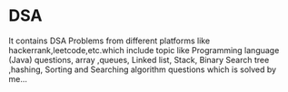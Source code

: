 # DSA
It contains DSA Problems from different platforms like hackerrank,leetcode,etc.which include topic like Programming language (Java)  questions, array ,queues, Linked list, Stack, Binary Search tree ,hashing, Sorting and Searching algorithm questions which is solved by me... 
